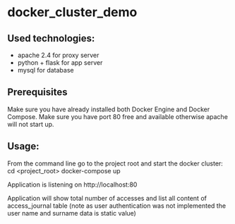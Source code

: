 # docker_cluster_demo

## Used technologies:
- apache 2.4 for proxy server
- python + flask for app server
- mysql for database

## Prerequisites
Make sure you have already installed both Docker Engine and Docker Compose.
Make sure you have port 80 free and available otherwise apache will not start up.

## Usage:
From the command line go to the project root and start the docker cluster:
cd <project_root>
docker-compose up

Application is listening on http://localhost:80

Application will show total number of accesses and list all content of access_journal table (note as user authentication was not implemented the user name and surname data is static value)

